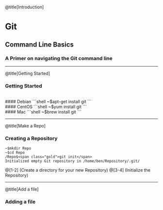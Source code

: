 @title[Introduction]

# Git
## <span class="gold">Command Line Basics</span>

### A Primer on navigating the Git command line

---
@title[Getting Started]
### Getting Started
<br>
#### Debian
```shell
~$apt-get install git
```
<br>
#### CentOS
```shell
~$yum install git
```
<br>
#### Mac
```shell
~$brew install git
```

---
@title[Make a Repo]

### Creating a Repository

```shell
~$mkdir Repo
~$cd Repo
/Repo$<span class="gold">git init</span>
Initialized empty Git repository in /home/ben/Repository/.git/
```

@[1-2] (Create a directory for your new Repository)
@[3-4] (Initialize the Repository)

---
@title[Add a file]

### Adding a file

```shell

 

